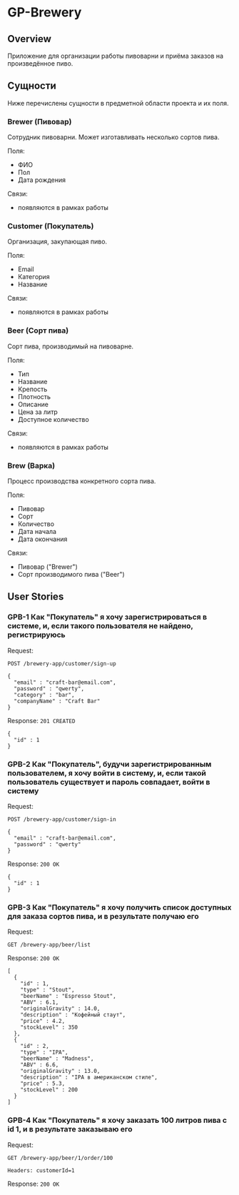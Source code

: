 # GP-Brewery
## Overview

Приложение для организации работы пивоварни и приёма заказов на произведённое пиво.

## Сущности
Ниже перечислены сущности в предметной области проекта и их поля.

### Brewer (Пивовар)
Сотрудник пивоварни. Может изготавливать несколько сортов пива.

Поля:

- ФИО
- Пол
- Дата рождения

Связи:

- появляются в рамках работы

### Customer (Покупатель)
Организация, закупающая пиво.

Поля:

- Email
- Категория
- Название

Связи:

- появляются в рамках работы

### Beer (Сорт пива)
Сорт пива, производимый на пивоварне.

Поля:

- Тип
- Название
- Крепость
- Плотность
- Описание
- Цена за литр
- Доступное количество

Связи:

- появляются в рамках работы

### Brew (Варка)
Процесс производства конкретного сорта пива.

Поля:

- Пивовар
- Сорт
- Количество
- Дата начала
- Дата окончания

Связи:

- Пивовар ("Brewer")
- Сорт производимого пива ("Beer")

## User Stories

### GPB-1 Как "Покупатель" я хочу зарегистрироваться в системе, и, если такого пользователя не найдено, регистрируюсь
Request:

`POST /brewery-app/customer/sign-up`

```
{
  "email" : "craft-bar@email.com",
  "password" : "qwerty",
  "category" : "bar",
  "companyName" : "Craft Bar" 
}
```

Response: `201 CREATED`

```
{
  "id" : 1
}
```

### GPB-2 Как "Покупатель", будучи зарегистрированным пользователем, я хочу войти в систему, и, если такой пользователь существует и пароль совпадает, войти в систему

Request:

`POST /brewery-app/customer/sign-in`

```
{
  "email" : "craft-bar@email.com",
  "password" : "qwerty"
}
```

Response: `200 OK`

```
{
  "id" : 1
}
```

### GPB-3 Как "Покупатель" я хочу получить список доступных для заказа сортов пива, и в результате получаю его

Request:

`GET /brewery-app/beer/list`

Response: `200 OK`

```
[
  {
    "id" : 1,
    "type" : "Stout",
    "beerName" : "Espresso Stout",
    "ABV" : 6.1,
    "originalGravity" : 14.0,
    "description" : "Кофейный стаут",
    "price" : 4.2,
    "stockLevel" : 350
  },
  {
    "id" : 2,
    "type" : "IPA",
    "beerName" : "Madness",
    "ABV" : 6.6,
    "originalGravity" : 13.0,
    "description" : "IPA в американском стиле",
    "price" : 5.3,
    "stockLevel" : 200
  }
]
```

### GPB-4 Как "Покупатель" я хочу заказать 100 литров пива с id 1, и в результате заказываю его

Request:

`GET /brewery-app/beer/1/order/100`

`Headers: customerId=1`

Response: `200 OK`
